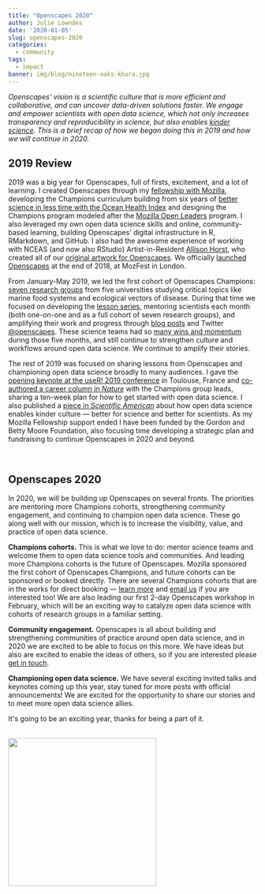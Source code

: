 ```yaml
---
title: "Openscapes 2020"
author: Julie Lowndes
date: '2020-01-05'
slug: openscapes-2020
categories:
  - community
tags:
  - impact
banner: img/blog/nineteen-oaks-khora.jpg
---
```


*Openscapes' vision is a scientific culture that is more efficient and collaborative, and can uncover data-driven solutions faster. We engage and empower scientists with open data science, which not only increases transparency and reproducibility in science, but also enables [kinder science](https://blogs.scientificamerican.com/observations/open-software-means-kinder-science/). This is a brief recap of how we began doing this in 2019 and how we will continue in 2020.*

<!---We help grow communities of practice around environmental open data science, in part through mentoring early career researchers in leadership roles. --->


## 2019 Review

2019 was a big year for Openscapes, full of firsts, excitement, and a lot of learning. I created Openscapes through my [fellowship with Mozilla](https://blog.mozilla.org/blog/2018/08/21/mozilla-announces-25-new-fellows-in-openness-science-and-tech-policy/), developing the Champions curriculum building from six years of [better science in less time with the Ocean Health Index](https://www.nature.com/articles/s41559-017-0160) and designing the Champions program modeled after the [Mozilla Open Leaders](https://foundation.mozilla.org/en/opportunity/mozilla-open-leaders/) program. I also leveraged my own open data science skills and online, community-based learning, building Openscapes' digital infrastructure in R, RMarkdown, and GitHub. I also had the awesome experience of working with NCEAS (and now also RStudio) Artist-in-Resident [Allison Horst](https://twitter.com/allison_horst), who created all of our [original artwork for Openscapes](/gallery). We officially [launched Openscapes](https://medium.com/read-write-participate/introducing-openscapes-2cf8ed3b69d2) at the end of 2018, at MozFest in London.

From January-May 2019, we led the first cohort of Openscapes Champions: [seven research groups](https://www.openscapes.org/cohorts/) from five universities studying critical topics like marine food systems and ecological vectors of disease. During that time we focused on developing the [lesson series](https://openscapes.github.io/series), mentoring scientists each month (both one-on-one and as a full cohort of seven research groups), and amplifying their work and progress through [blog posts](/categories/champions/) and Twitter [@openscapes](https://twitter.com/openscapes). These science teams had so [many wins and momentum](/blog/2019/06/12/wins-cohort1/) during those five months, and still continue to strengthen culture and workflows around open data science. We continue to amplify their stories.

The rest of 2019 was focused on sharing lessons from Openscapes and championing open data science broadly to many audiences. I gave the [opening keynote at the useR! 2019 conference](blog/2019/08/22/user-keynote/) in Toulouse, France and [co-authored a career column in *Nature*](https://www.nature.com/articles/d41586-019-03335-4) with the Champions group leads, sharing a ten-week plan for how to get started with open data science. I also published a [piece in *Scientific American*](https://blogs.scientificamerican.com/observations/open-software-means-kinder-science/) about how open data science enables kinder culture — better for science and better for scientists. As my Mozilla Fellowship support ended I have been funded by the Gordon and Betty Moore Foundation, also focusing time developing a strategic plan and fundraising to continue Openscapes in 2020 and beyond.

<br>

## Openscapes 2020

In 2020, we will be building up Openscapes on several fronts. The priorities are mentoring more Champions cohorts, strengthening community engagement, and continuing to champion open data science. These go along well with our mission, which is to increase the visibility, value, and practice of open data science. 

**Champions cohorts.** This is what we love to do: mentor science teams and welcome them to open data science tools and communities. And leading more Champions cohorts is the future of Openscapes. Mozilla sponsored the first cohort of Openscapes Champions, and future cohorts can be sponsored or booked directly. There are several Champions cohorts that are in the works for direct booking — [learn more](/champions/#process) and [email us](mailto:hello@openscapes.org) if you are interested too! We are also leading our first 2-day Openscapes workshop in February, which will be an exciting way to catalyze open data science with cohorts of research groups in a familiar setting.

**Community engagement.** Openscapes is all about building and strengthening communities of practice around open data science, and in 2020 we are excited to be able to focus on this more. We have ideas but also are excited to enable the ideas of others, so if you are interested please [get in touch](/contact).

**Championing open data science.** We have several exciting invited talks and keynotes coming up this year, stay tuned for more posts with official announcements! We are excited for the opportunity to share our stories and to meet more open data science allies.

It's going to be an exciting year, thanks for being a part of it. 

<br> 

<img src="/img/blog/nineteen-oaks-khora.jpg" width="300px">
